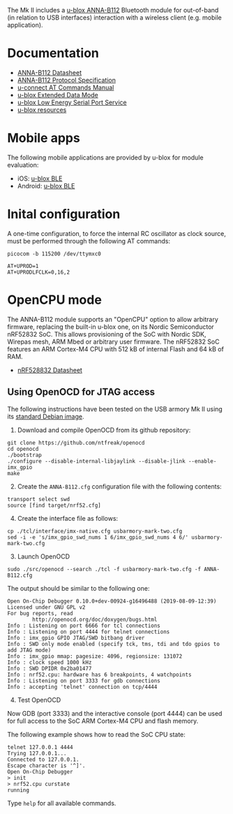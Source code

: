 The Mk II includes a [u-blox ANNA-B112](https://www.u-blox.com/en/product/anna-b112-module)
Bluetooth module for out-of-band (in relation to USB interfaces) interaction
with a wireless client (e.g. mobile application).

# Documentation

  * [ANNA-B112 Datasheet](https://www.u-blox.com/sites/default/files/ANNA-B112_DataSheet_%28UBX-18011707%29.pdf)
  * [ANNA-B112 Protocol Specification](https://www.u-blox.com/sites/default/files/Bootloader_ProtocolSpec_%28UBX-17065404%29.pdf)
  * [u-connect AT Commands Manual](https://www.u-blox.com/sites/default/files/u-connect-ATCommands-Manual_%28UBX-14044127%29.pdf)
  * [u-blox Extended Data Mode](https://www.u-blox.com/sites/default/files/ExtendedDataMode_ProtocolSpec_%28UBX-14044126%29.pdf)
  * [u-blox Low Energy Serial Port Service](https://www.u-blox.com/sites/default/files/LowEnergySerialPortService_ProtocolSpec_%28UBX-16011192%29.pdf)
  * [u-blox resources](https://www.u-blox.com/en/product/anna-b112-module#tab-documentation-resources)

# Mobile apps

The following mobile applications are provided by u-blox for module evaluation:

  * iOS: [u-blox BLE](https://apps.apple.com/us/app/u-blox-ble/id575523395)
  * Android: [u-blox BLE](https://play.google.com/store/apps/details?id=com.ublox.BLE&hl=en)

# Inital configuration

A one-time configuration, to force the internal RC oscillator as clock source,
must be performed through the following AT commands:

```
picocom -b 115200 /dev/ttymxc0

AT+UPROD=1
AT+UPRODLFCLK=0,16,2
```

# OpenCPU mode

The ANNA-B112 module supports an "OpenCPU" option to allow arbitrary firmware,
replacing the built-in u-blox one, on its Nordic Semiconductor nRF52832 SoC.
This allows provisioning of the SoC with Nordic SDK, Wirepas mesh, ARM Mbed or
arbitrary user firmware. The nRF52832 SoC features an ARM Cortex-M4 CPU with
512 kB of internal Flash and 64 kB of RAM.

  * [nRF528832 Datasheet](https://www.nordicsemi.com/-/media/Software-and-other-downloads/Product-Briefs/nRF52832-product-brief.pdf?la=en)

## Using OpenOCD for JTAG access

The following instructions have been tested on the USB armory Mk II using its
[standard Debian image](https://github.com/inversepath/usbarmory-debian-base_image).

1. Download and compile OpenOCD from its github repository:

```
git clone https://github.com/ntfreak/openocd
cd openocd
./bootstrap
./configure --disable-internal-libjaylink --disable-jlink --enable-imx_gpio
make
```

2. Create the `ANNA-B112.cfg` configuration file with the following contents:

```
transport select swd
source [find target/nrf52.cfg]
```

4. Create the interface file as follows:

```
cp ./tcl/interface/imx-native.cfg usbarmory-mark-two.cfg
sed -i -e 's/imx_gpio_swd_nums 1 6/imx_gpio_swd_nums 4 6/' usbarmory-mark-two.cfg
```

3. Launch OpenOCD

```
sudo ./src/openocd --search ./tcl -f usbarmory-mark-two.cfg -f ANNA-B112.cfg
```

The output should be similar to the following one:

```
Open On-Chip Debugger 0.10.0+dev-00924-g16496488 (2019-08-09-12:39)
Licensed under GNU GPL v2
For bug reports, read
        http://openocd.org/doc/doxygen/bugs.html
Info : Listening on port 6666 for tcl connections
Info : Listening on port 4444 for telnet connections
Info : imx_gpio GPIO JTAG/SWD bitbang driver
Info : SWD only mode enabled (specify tck, tms, tdi and tdo gpios to add JTAG mode)
Info : imx_gpio mmap: pagesize: 4096, regionsize: 131072
Info : clock speed 1000 kHz
Info : SWD DPIDR 0x2ba01477
Info : nrf52.cpu: hardware has 6 breakpoints, 4 watchpoints
Info : Listening on port 3333 for gdb connections
Info : accepting 'telnet' connection on tcp/4444
```

4. Test OpenOCD

Now GDB (port 3333) and the interactive console (port 4444) can be used for
full access to the SoC ARM Cortex-M4 CPU and flash memory.

The following example shows how to read the SoC CPU state:

```
telnet 127.0.0.1 4444
Trying 127.0.0.1...
Connected to 127.0.0.1.
Escape character is '^]'.
Open On-Chip Debugger
> init
> nrf52.cpu curstate
running
```

Type `help` for all available commands.
